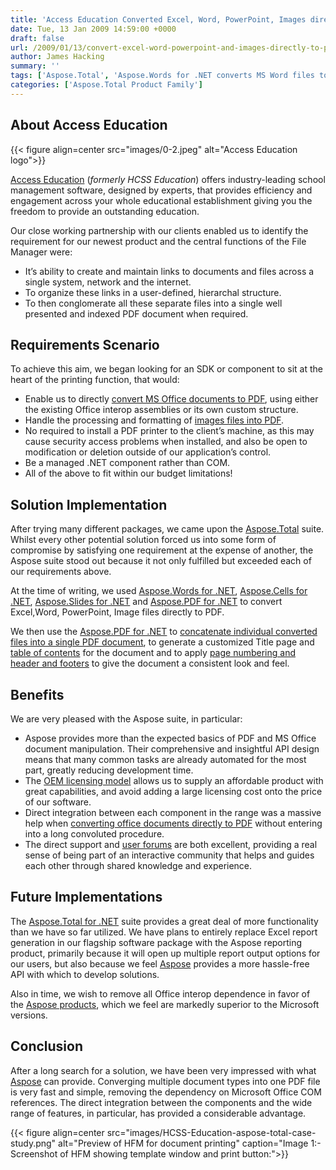 ```yaml
---
title: 'Access Education Converted Excel, Word, PowerPoint, Images directly to PDF and Implemented Printing within the Document Management System'
date: Tue, 13 Jan 2009 14:59:00 +0000
draft: false
url: /2009/01/13/convert-excel-word-powerpoint-and-images-directly-to-pdf/
author: James Hacking
summary: ''
tags: ['Aspose.Total', 'Aspose.Words for .NET converts MS Word files to PDF format', 'Concatenate PDF files using Aspose.PDF for .NET', 'Convert PowerPoint presentations to PDF using Aspose.Slides for .NET', 'Render MS Excel files to PDF format using Aspose.Cells for .NET', 'Success Stories', 'Table of Contents in PDF files using Aspose.PDF for .NET']
categories: ['Aspose.Total Product Family']
---
```


## About Access Education



{{< figure align=center src="images/0-2.jpeg" alt="Access Education logo">}}


[Access Education][1] (_formerly HCSS Education_) offers industry-leading school management software, designed by experts, that provides efficiency and engagement across your whole educational establishment giving you the freedom to provide an outstanding education.

Our close working partnership with our clients enabled us to identify the requirement for our newest product and the central functions of the File Manager were:

*   It’s ability to create and maintain links to documents and files across a single system, network and the internet.
*   To organize these links in a user-defined, hierarchal structure.
*   To then conglomerate all these separate files into a single well presented and indexed PDF document when required.

## Requirements Scenario

To achieve this aim, we began looking for an SDK or component to sit at the heart of the printing function, that would:

*   Enable us to directly [convert MS Office documents to PDF][2], using either the existing Office interop assemblies or its own custom structure.
*   Handle the processing and formatting of [images files into PDF][3].
*   No required to install a PDF printer to the client’s machine, as this may cause security access problems when installed, and also be open to modification or deletion outside of our application’s control.
*   Be a managed .NET component rather than COM.
*   All of the above to fit within our budget limitations!

## Solution Implementation

After trying many different packages, we came upon the [Aspose.Total][4] suite. Whilst every other potential solution forced us into some form of compromise by satisfying one requirement at the expense of another, the Aspose suite stood out because it not only fulfilled but exceeded each of our requirements above.

At the time of writing, we used [Aspose.Words for .NET][5], [Aspose.Cells for .NET][6], [Aspose.Slides for .NET][7] and [Aspose.PDF for .NET][8] to convert Excel,Word, PowerPoint, Image files directly to PDF.

We then use the [Aspose.PDF for .NET][9] to [concatenate individual converted files into a single PDF document][10], to generate a customized Title page and [table of contents][11] for the document and to apply [page numbering and header and footers][12] to give the document a consistent look and feel.

## Benefits

We are very pleased with the Aspose suite, in particular:

*   Aspose provides more than the expected basics of PDF and MS Office document manipulation. Their comprehensive and insightful API design means that many common tasks are already automated for the most part, greatly reducing development time.
*   The [OEM licensing model][13] allows us to supply an affordable product with great capabilities, and avoid adding a large licensing cost onto the price of our software.
*   Direct integration between each component in the range was a massive help when [converting office documents directly to PDF][14] without entering into a long convoluted procedure.
*   The direct support and [user forums][15] are both excellent, providing a real sense of being part of an interactive community that helps and guides each other through shared knowledge and experience.

## Future Implementations

The [Aspose.Total for .NET][16] suite provides a great deal of more functionality than we have so far utilized. We have plans to entirely replace Excel report generation in our flagship software package with the Aspose reporting product, primarily because it will open up multiple report output options for our users, but also because we feel [Aspose][17] provides a more hassle-free API with which to develop solutions.

Also in time, we wish to remove all Office interop dependence in favor of the [Aspose products][18], which we feel are markedly superior to the Microsoft versions.

## Conclusion

After a long search for a solution, we have been very impressed with what [Aspose][19] can provide. Converging multiple document types into one PDF file is very fast and simple, removing the dependency on Microsoft Office COM references. The direct integration between the components and the wide range of features, in particular, has provided a considerable advantage.



{{< figure align=center src="images/HCSS-Education-aspose-total-case-study.png" alt="Preview of HFM for document printing" caption="Image 1:- Screenshot of HFM showing template window and print button:">}}





[1]: https://www.theaccessgroup.com/education/
[2]: https://docs.aspose.com/display/wordsnet/Converting+a+Word+document+to+PDF
[3]: https://docs.aspose.com/
[4]: https://products.aspose.com/total
[5]: https://products.aspose.com/words/net
[6]: https://products.aspose.com/cells/net
[7]: https://products.aspose.com/slides/net
[8]: https://products.aspose.com/pdf/net
[9]: https://products.aspose.com/pdf/net
[10]: https://docs.aspose.com/
[11]: https://docs.aspose.com/
[12]: https://docs.aspose.com/display/pdfnet/Adding+Stamp+in+a+PDF+file#AddingStampinaPDFfile-AddPageNumberStampinaPDFFile
[13]: https://purchase.aspose.com/pricing
[14]: https://docs.aspose.com/display/wordsnet/Converting+a+Word+document+to+PDF
[15]: https://forum.aspose.com/
[16]: https://products.aspose.com/total/net
[17]: https://www.aspose.com/
[18]: https://products.aspose.com/total/net
[19]: https://www.aspose.com/




